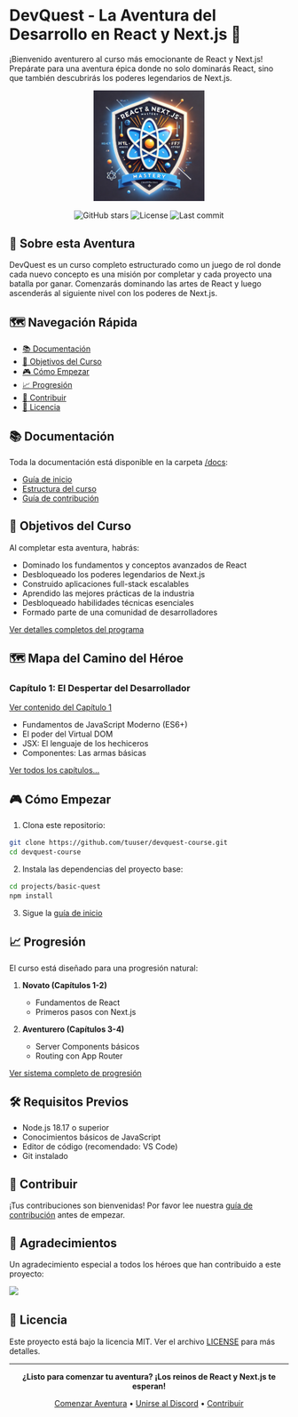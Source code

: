 # DevQuest - La Aventura del Desarrollo en React y Next.js 🚀

¡Bienvenido aventurero al curso más emocionante de React y Next.js! Prepárate para una aventura épica donde no solo dominarás React, sino que también descubrirás los poderes legendarios de Next.js.

<p align="center">
  <img src="docs/assets/devquest-logo.png" alt="DevQuest Logo" width="200"/>
</p>

<div align="center">

![GitHub stars](https://img.shields.io/github/stars/tuuser/devquest-course?style=social)
![License](https://img.shields.io/github/license/tuuser/devquest-course)
![Last commit](https://img.shields.io/github/last-commit/tuuser/devquest-course)

</div>

## 📜 Sobre esta Aventura

DevQuest es un curso completo estructurado como un juego de rol donde cada nuevo concepto es una misión por completar y cada proyecto una batalla por ganar. Comenzarás dominando las artes de React y luego ascenderás al siguiente nivel con los poderes de Next.js.

## 🗺️ Navegación Rápida

- [📚 Documentación](#documentación)
- [🎯 Objetivos del Curso](#objetivos-del-curso)
- [🎮 Cómo Empezar](#cómo-empezar)
- [📈 Progresión](#progresión)
- [🤝 Contribuir](#contribuir)
- [📝 Licencia](#licencia)

## 📚 Documentación

Toda la documentación está disponible en la carpeta [/docs](/docs):
- [Guía de inicio](/docs/getting-started.md)
- [Estructura del curso](/docs/course-structure.md)
- [Guía de contribución](/CONTRIBUTING.md)

## 🎯 Objetivos del Curso

Al completar esta aventura, habrás:
- Dominado los fundamentos y conceptos avanzados de React
- Desbloqueado los poderes legendarios de Next.js
- Construido aplicaciones full-stack escalables
- Aprendido las mejores prácticas de la industria
- Desbloqueado habilidades técnicas esenciales
- Formado parte de una comunidad de desarrolladores

[Ver detalles completos del programa](/docs/course-objectives.md)

## 🗺️ Mapa del Camino del Héroe

### Capítulo 1: El Despertar del Desarrollador
[Ver contenido del Capítulo 1](/docs/chapters/chapter-1/)
- Fundamentos de JavaScript Moderno (ES6+)
- El poder del Virtual DOM
- JSX: El lenguaje de los hechiceros
- Componentes: Las armas básicas

[Ver todos los capítulos...](/docs/chapters/)

## 🎮 Cómo Empezar

1. Clona este repositorio:
```bash
git clone https://github.com/tuuser/devquest-course.git
cd devquest-course
```

2. Instala las dependencias del proyecto base:
```bash
cd projects/basic-quest
npm install
```

3. Sigue la [guía de inicio](/docs/getting-started.md)

## 📈 Progresión

El curso está diseñado para una progresión natural:

1. **Novato (Capítulos 1-2)**
   - Fundamentos de React
   - Primeros pasos con Next.js

2. **Aventurero (Capítulos 3-4)**
   - Server Components básicos
   - Routing con App Router

[Ver sistema completo de progresión](/docs/progression-system.md)

## 🛠️ Requisitos Previos

- Node.js 18.17 o superior
- Conocimientos básicos de JavaScript
- Editor de código (recomendado: VS Code)
- Git instalado

## 🤝 Contribuir

¡Tus contribuciones son bienvenidas! Por favor lee nuestra [guía de contribución](/CONTRIBUTING.md) antes de empezar.

## 💖 Agradecimientos

Un agradecimiento especial a todos los héroes que han contribuido a este proyecto:

<a href="https://github.com/borchsolutions/devquest/graphs/contributors">
  <img src="https://contributors-img.web.app/image?repo=borchsolutions/devquest" />
</a>

## 📝 Licencia

Este proyecto está bajo la licencia MIT. Ver el archivo [LICENSE](/LICENSE) para más detalles.

---

<div align="center">

**¿Listo para comenzar tu aventura? ¡Los reinos de React y Next.js te esperan!**

[Comenzar Aventura](/docs/getting-started.md) • [Unirse al Discord](https://discord.gg/tuenlace) • [Contribuir](/CONTRIBUTING.md)

</div>

